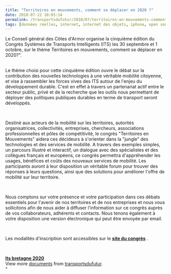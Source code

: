 ```yaml
---
title: "Territoires en mouvements, comment se déplacer en 2020 ?"
date: 2010-07-22 10:03:14
permalink: /transportsdufutur/2010/07/territoires-en-mouvements-comment-se-deplacer-en-2020.html
tags: [données réelles, internet, internet des objets, iphone, open source, partage de données, Service de mobilité, téléphone, TIC, transition générationnelle, twitter]
---
```


<p class="MsoNormal"><span>Le Conseil général des Côtes d'Armor organise la cinquième édition du Congrès Systèmes de Transports Intelligents (ITS) les 30 septembre et 1 octobre, sur le thème Territoires en mouvements, comment se déplacer en 2020?". </span></p> <p class=""MsoNormal""><span><a href="https://gabrielplassat.github.io/transportsdufutur/wp-content/uploads/sites/6/old/6a0120a66d2ad4970b0134859b826a970c-pi.jpg"" rel=""lightbox""><img alt=""Logo-congres-its"" border=""0"" class=""asset asset-image at-xid-6a0120a66d2ad4970b0134859b826a970c "" src=""/wp-content/uploads/sites/6/old/6a0120a66d2ad4970b0134859b826a970c-500pi.jpg"" title=""Logo-congres-its"" /></a> <br /></span><span>Le thème choisi pour cette cinquième édition ouvre le débat sur la contribution des nouvelles technologies à une véritable mobilité citoyenne, et vise à rassembler les forces vives des ITS autour de l'enjeu du développement durable. C'est en effet à travers un partenariat actif entre le secteur public, privé et de la recherche que les outils nous permettant de déployer des politiques publiques durables en terme de transport seront développés. </span></p> <p class=""MsoNormal""><span> </span></p>  <!--more-->  <p class=""MsoNormal""><span><span> </span></span></p> <p class=""MsoNormal""><span>Destiné aux acteurs de la mobilité sur les territoires, autorités organisatrices, collectivités, entreprises, chercheurs, associations professionnelles et pôles de compétitivité, le congrès "Territoires en Mouvements" aidera ces décideurs à s'orienter dans la "jungle" des technologies et des services de mobilité. A travers des exemples simples, un parcours illustré et interactif, un dialogue avec des spécialistes et des collègues français et européens, ce congrès permettra d'appréhender les usages, bénéfices et coûts des nouveaux services de mobilité. Les participants auront à leur disposition un véritable forum pour trouver des réponses à leurs questions, ainsi que des solutions pour améliorer l'offre de mobilité sur leur territoire.</span></p> <p class=""MsoNormal""><span><span> </span></span></p> <p class=""MsoNormal""><span>Nous comptons sur votre présence et votre participation dans ces débats essentiels pour l'avenir de nos territoires et de nos entreprises et nous vous sollicitons afin de nous aider à diffuser l'information sur ce congrès auprès de vos collaborateurs, adhérents et contacts. Nous tenons également à votre disposition une version électronique qui peut être envoyée par email. </span></p> <p class=""MsoNormal""><span><span> </span></span></p> <p class=""MsoNormal""><span>Les modalités d'inscription sont accessibles sur le <strong><a href=""http://www.congresits.com"" target=""_blank"">site du congrès</a></strong> .</span></p> <p class=""MsoNormal""> </p> <div id=""__ss_4811260""><strong><a href=""http://www.slideshare.net/transportsdufutur/its-bretagne-2020"" title=""Its bretagne 2020"">Its bretagne 2020</a></strong>   <div>View more <a href=""http://www.slideshare.net/"">documents</a> from <a href=""http://www.slideshare.net/transportsdufutur"">transportsdufutur</a>.</div></div>"
